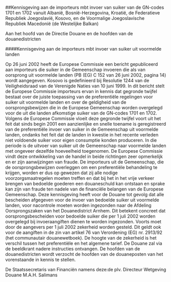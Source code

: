 <meta http-equiv='Content-Type' content='text/html; charset=utf-8' />

##Kennisgeving aan de importeurs mbt invoer van suiker van de GN-codes 1701 en 1702 vanuit Albanië, Bosnië-Herzegovina, Kroatië, de Federatieve Republiek Joegoslavië, Kosovo, en de Voormalige Joegoslavische Republiek Macedonië (de Westelijke Balkan)

Aan het hoofd van de Directie Douane en de hoofden van de douanedistricten   

####Kennisgeving aan de importeurs mbt invoer van suiker uit voormelde landen

Op 26 juni 2002 heeft de Europese Commissie een bericht gepubliceerd aan importeurs die suiker in de Gemeenschap invoeren die als van oorsprong uit voormelde landen (PB (EG) C 152 van 26 juni 2002, pagina 14) wordt aangegeven. Kosovo is gedefinieerd bij Resolutie 1244 van de Veiligheidsraad van de Verenigde Naties van 10 juni 1999. In dit bericht stelt de Europese Commissie importeurs ervan in kennis dat gegronde twijfel bestaat over de juiste toepassing van de preferentiële regelingen voor suiker uit voormelde landen en over de geldigheid van de oorsprongsbewijzen die in de Europese Gemeenschap worden overgelegd voor de uit die landen afkomstige suiker van de GN-codes 1701 en 1702. Volgens de Europese Commissie vloeit deze gegronde twijfel voort uit het feit dat sinds begin 2001 een aanzienlijke en snelle toename is geregistreerd van de preferentiële invoer van suiker in de Gemeenschap uit voormelde landen, ondanks het feit dat de landen in kwestie in het recente verleden niet voldoende suiker voor eigen consumptie konden produceren. In die periode is de uitvoer van suiker uit de Gemeenschap naar voormelde landen met ongeveer dezelfde hoeveelheid toegenomen. De Europese Commissie vindt deze ontwikkeling van de handel in beide richtingen zeer opmerkelijk en er zijn aanwijzingen van fraude. De importeurs uit de Gemeenschap, die de oorsprongsbewijzen overleggen om een preferentiële behandeling te krijgen, worden er dus op gewezen dat zij alle nodige voorzorgsmaatregelen moeten treffen en dat bij het in het vrije verkeer brengen van bedoelde goederen een douaneschuld kan ontstaan en sprake kan zijn van fraude ten nadele van de financiële belangen van de Europese Gemeenschap. Deze kennisgeving heeft voor de Douane tot gevolg dat alle bescheiden afgegeven voor de invoer van bedoelde suiker uit voormelde landen, voor nacontrole moeten worden ingezonden naar de Afdeling Oorsprongszaken van het Douanedistrict Arnhem. Dit betekent concreet dat oorsprongsbescheiden voor bedoelde suiker die per 1 juli 2002 worden overgelegd bij invoeraangiften dienen te worden ingezonden. Voorts moet door de aangevers per 1 juli 2002 zekerheid worden gesteld. Dit geldt ook voor de aangiften in de zin van artikel 76 van Verordening (EG) nr. 2913/92 (het communautair douanewetboek). De hoogte van de zekerheid is het verschil tussen het preferentiële en het algemene tarief. De Douane zal via de beeldkrant nadere instructies ontvangen. De hoofden van de douanedistricten wordt verzocht de hoofden van de douaneposten van het vorenstaande in kennis te stellen.     

De 
Staatssecretaris van Financiën namens deze:de 
plv. Directeur Wetgeving Douane 
M.A.H. Salimans     

